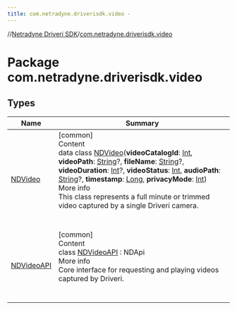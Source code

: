 ```yaml
---
title: com.netradyne.driverisdk.video -
---
```

//[Netradyne Driveri SDK](../index.md)/[com.netradyne.driverisdk.video](index.md)



# Package com.netradyne.driverisdk.video  


## Types  
  
|  Name|  Summary| 
|---|---|
| <a name="com.netradyne.driverisdk.video/NDVideo///PointingToDeclaration/"></a>[NDVideo](-n-d-video/index.md)| <a name="com.netradyne.driverisdk.video/NDVideo///PointingToDeclaration/"></a>[common]  <br>Content  <br>data class [NDVideo](-n-d-video/index.md)(**videoCatalogId**: [Int](https://kotlinlang.org/api/latest/jvm/stdlib/kotlin/-int/index.html), **videoPath**: [String](https://kotlinlang.org/api/latest/jvm/stdlib/kotlin/-string/index.html)?, **fileName**: [String](https://kotlinlang.org/api/latest/jvm/stdlib/kotlin/-string/index.html)?, **videoDuration**: [Int](https://kotlinlang.org/api/latest/jvm/stdlib/kotlin/-int/index.html)?, **videoStatus**: [Int](https://kotlinlang.org/api/latest/jvm/stdlib/kotlin/-int/index.html), **audioPath**: [String](https://kotlinlang.org/api/latest/jvm/stdlib/kotlin/-string/index.html)?, **timestamp**: [Long](https://kotlinlang.org/api/latest/jvm/stdlib/kotlin/-long/index.html), **privacyMode**: [Int](https://kotlinlang.org/api/latest/jvm/stdlib/kotlin/-int/index.html))  <br>More info  <br>This class represents a full minute or trimmed video captured by a single Driveri camera.  <br><br><br>
| <a name="com.netradyne.driverisdk.video/NDVideoAPI///PointingToDeclaration/"></a>[NDVideoAPI](-n-d-video-a-p-i/index.md)| <a name="com.netradyne.driverisdk.video/NDVideoAPI///PointingToDeclaration/"></a>[common]  <br>Content  <br>class [NDVideoAPI](-n-d-video-a-p-i/index.md) : NDApi  <br>More info  <br>Core interface for requesting and playing videos captured by Driveri.  <br><br><br>


